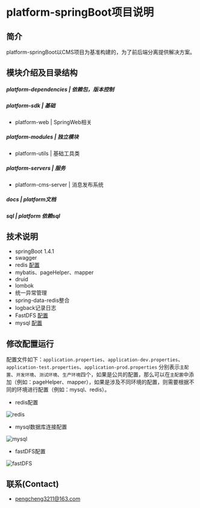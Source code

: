 # platform-springBoot项目说明

## 简介

platform-springBoot以CMS项目为基准构建的，为了前后端分离提供解决方案。


## 模块介绍及目录结构 

##### platform-dependencies |   依赖包，版本控制

##### platform-sdk  |   基础
* platform-web    |   SpringWeb相关

##### platform-modules  |   独立模块
* platform-utils      |   基础工具类

##### platform-servers  |  服务
* platform-cms-server   |  消息发布系统

##### docs              |  platform文档

##### sql               |  platform 依赖sql


## 技术说明

- springBoot 1.4.1
- swagger
- redis [配置](https://github.com/pengcgithub/java-development-environment/blob/master/redis/redis%E5%AE%89%E8%A3%85.md)
- mybatis、pageHelper、mapper
- druid
- lombok
- 统一异常管理
- spring-data-redis整合
- logback记录日志
- FastDFS [配置](https://github.com/pengcgithub/java-development-environment/blob/master/fastDFS/fastdfs.md)
- mysql [配置](https://github.com/pengcgithub/java-development-environment/blob/master/mysql/mysql%E5%AE%89%E8%A3%85.md)

## 修改配置运行

配置文件如下：`application.properties`、`application-dev.properties`、`application-test.properties`、`application-prod.properties` 分别表示`主配置`、`开发环境`、`测试环境`、`生产环境`四个，如果是公共的配置，那么可以在`主配置`中添加（例如：pageHelper、mapper），如果是涉及不同环境的配置，则需要根据不同的环境进行配置（例如：mysql、redis）。

- redis配置

![redis](https://i.imgur.com/hwnAl0Z.png)
    
- mysql数据库连接配置

![mysql](https://i.imgur.com/4m4DQNR.png)

- fastDFS配置

![fastDFS](https://i.imgur.com/V7rCby9.png)

## 联系(Contact)

- [pengcheng3211@163.com](https://github.com/pengcgithub)




